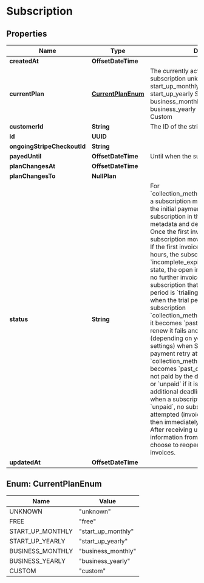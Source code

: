 

# Subscription


## Properties

Name | Type | Description | Notes
------------ | ------------- | ------------- | -------------
**createdAt** | **OffsetDateTime** |  |  [readonly]
**currentPlan** | [**CurrentPlanEnum**](#CurrentPlanEnum) | The currently active plan of the subscription unknown Unknown free Free start_up_monthly StartUpMonthly start_up_yearly StartUpYearly business_monthly BusinessMonthly business_yearly BusinessYearly custom Custom |  [readonly]
**customerId** | **String** | The ID of the stripe customer |  [readonly]
**id** | **UUID** |  | 
**ongoingStripeCheckoutId** | **String** |  |  [optional]
**payedUntil** | **OffsetDateTime** | Until when the subscription is payed |  [readonly]
**planChangesAt** | **OffsetDateTime** |  |  [optional]
**planChangesTo** | **NullPlan** |  | 
**status** | **String** | For &#x60;collection_method&#x3D;charge_automatically&#x60; a subscription moves into &#x60;incomplete&#x60; if the initial payment attempt fails. A subscription in this state can only have metadata and default_source updated. Once the first invoice is paid, the subscription moves into an &#x60;active&#x60; state. If the first invoice is not paid within 23 hours, the subscription transitions to &#x60;incomplete_expired&#x60;. This is a terminal state, the open invoice will be voided and no further invoices will be generated.  A subscription that is currently in a trial period is &#x60;trialing&#x60; and moves to &#x60;active&#x60; when the trial period is over.  If subscription &#x60;collection_method&#x3D;charge_automatically&#x60; it becomes &#x60;past_due&#x60; when payment to renew it fails and &#x60;canceled&#x60; or &#x60;unpaid&#x60; (depending on your subscriptions settings) when Stripe has exhausted all payment retry attempts.  If subscription &#x60;collection_method&#x3D;send_invoice&#x60; it becomes &#x60;past_due&#x60; when its invoice is not paid by the due date, and &#x60;canceled&#x60; or &#x60;unpaid&#x60; if it is still not paid by an additional deadline after that. Note that when a subscription has a status of &#x60;unpaid&#x60;, no subsequent invoices will be attempted (invoices will be created, but then immediately automatically closed). After receiving updated payment information from a customer, you may choose to reopen and pay their closed invoices. | 
**updatedAt** | **OffsetDateTime** |  |  [readonly]



## Enum: CurrentPlanEnum

Name | Value
---- | -----
UNKNOWN | &quot;unknown&quot;
FREE | &quot;free&quot;
START_UP_MONTHLY | &quot;start_up_monthly&quot;
START_UP_YEARLY | &quot;start_up_yearly&quot;
BUSINESS_MONTHLY | &quot;business_monthly&quot;
BUSINESS_YEARLY | &quot;business_yearly&quot;
CUSTOM | &quot;custom&quot;



